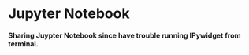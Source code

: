 # **Jupyter Notebook**

**Sharing Juypter Notebook since have trouble running IPywidget from terminal.**
